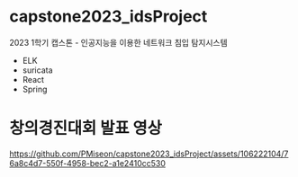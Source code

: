 # capstone2023_idsProject
2023 1학기 캡스톤 - 인공지능을 이용한 네트워크 침입 탐지시스템


- ELK 
- suricata 
- React 
- Spring 


# 창의경진대회 발표 영상
https://github.com/PMiseon/capstone2023_idsProject/assets/106222104/76a8c4d7-550f-4958-bec2-a1e2410cc530

